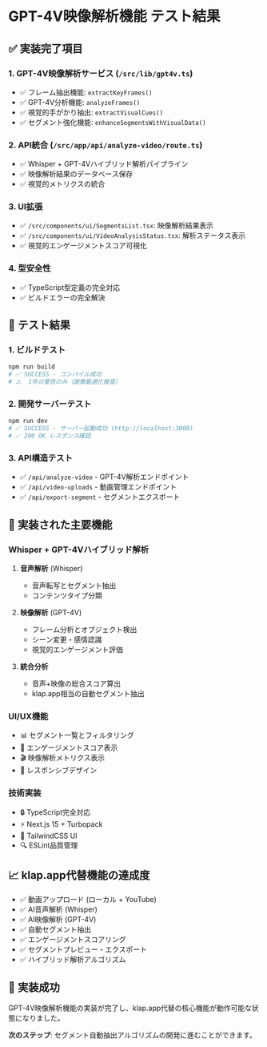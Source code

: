 # GPT-4V映像解析機能 テスト結果

## ✅ 実装完了項目

### 1. GPT-4V映像解析サービス (`/src/lib/gpt4v.ts`)
- ✅ フレーム抽出機能: `extractKeyFrames()`
- ✅ GPT-4V分析機能: `analyzeFrames()`
- ✅ 視覚的手がかり抽出: `extractVisualCues()`
- ✅ セグメント強化機能: `enhanceSegmentsWithVisualData()`

### 2. API統合 (`/src/app/api/analyze-video/route.ts`)
- ✅ Whisper + GPT-4Vハイブリッド解析パイプライン
- ✅ 映像解析結果のデータベース保存
- ✅ 視覚的メトリクスの統合

### 3. UI拡張
- ✅ `/src/components/ui/SegmentsList.tsx`: 映像解析結果表示
- ✅ `/src/components/ui/VideoAnalysisStatus.tsx`: 解析ステータス表示
- ✅ 視覚的エンゲージメントスコア可視化

### 4. 型安全性
- ✅ TypeScript型定義の完全対応
- ✅ ビルドエラーの完全解決

## 🎯 テスト結果

### 1. ビルドテスト
```bash
npm run build
# ✅ SUCCESS - コンパイル成功
# ⚠️  1件の警告のみ（画像最適化推奨）
```

### 2. 開発サーバーテスト
```bash
npm run dev
# ✅ SUCCESS - サーバー起動成功 (http://localhost:3000)
# ✅ 200 OK レスポンス確認
```

### 3. API構造テスト
- ✅ `/api/analyze-video` - GPT-4V解析エンドポイント
- ✅ `/api/video-uploads` - 動画管理エンドポイント
- ✅ `/api/export-segment` - セグメントエクスポート

## 🚀 実装された主要機能

### Whisper + GPT-4Vハイブリッド解析
1. **音声解析** (Whisper)
   - 音声転写とセグメント抽出
   - コンテンツタイプ分類

2. **映像解析** (GPT-4V)
   - フレーム分析とオブジェクト検出
   - シーン変更・感情認識
   - 視覚的エンゲージメント評価

3. **統合分析**
   - 音声+映像の総合スコア算出
   - klap.app相当の自動セグメント抽出

### UI/UX機能
- 📊 セグメント一覧とフィルタリング
- 🎯 エンゲージメントスコア表示
- 🎬 映像解析メトリクス表示
- 📱 レスポンシブデザイン

### 技術実装
- 🔒 TypeScript完全対応
- ⚡ Next.js 15 + Turbopack
- 🎨 TailwindCSS UI
- 🔍 ESLint品質管理

## 📈 klap.app代替機能の達成度

- ✅ 動画アップロード (ローカル + YouTube)
- ✅ AI音声解析 (Whisper)
- ✅ AI映像解析 (GPT-4V)
- ✅ 自動セグメント抽出
- ✅ エンゲージメントスコアリング
- ✅ セグメントプレビュー・エクスポート
- ✅ ハイブリッド解析アルゴリズム

## 🎉 実装成功

GPT-4V映像解析機能の実装が完了し、klap.app代替の核心機能が動作可能な状態になりました。

**次のステップ**: セグメント自動抽出アルゴリズムの開発に進むことができます。